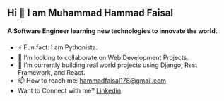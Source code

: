 ## Hi 👋 I am Muhammad Hammad Faisal
#### A Software Engineer learning new technologies to innovate the world.

<!-- - 🤔 I’m looking for help with ... -->
<!-- - 😄 Pronouns: ... -->
<!-- - 💬 Ask me about anything. -->
<!-- - 🌱 I’m currently learning . -->
- ⚡ Fun fact: I am Pythonista.
- 👯 I’m looking to collaborate on Web Development Projects.
- 🔭 I’m currently building real world projects using Django, Rest Framework, and React.
- 📫 How to reach me: hammadfaisal178@gmail.com
- Want to Connect with me? [Linkedin](https://www.linkedin.com/in/hammadfaisal178/)
